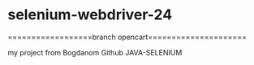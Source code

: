 # selenium-webdriver-24

==================branch opencart=====================

my project from Bogdanom Github JAVA-SELENIUM

